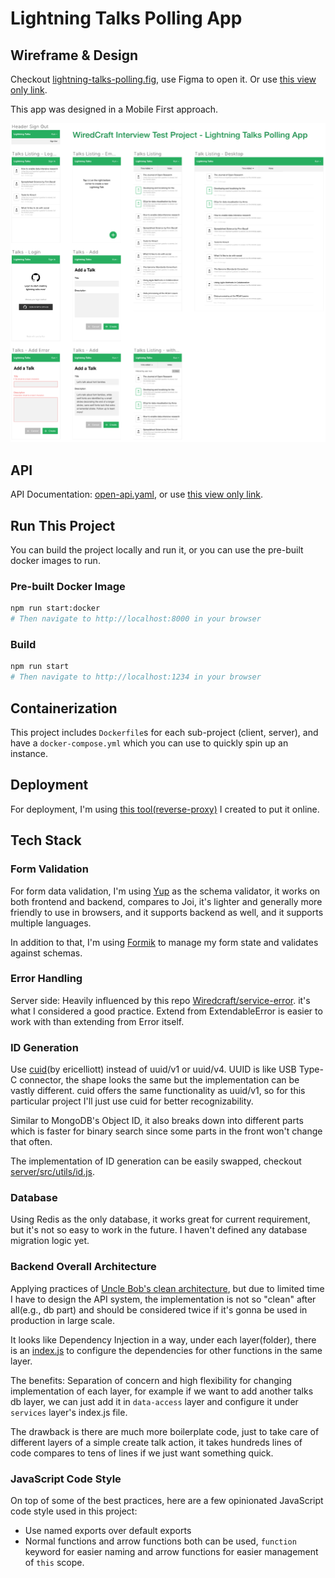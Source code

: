 # Lightning Talks Polling App

## Wireframe & Design

Checkout [lightning-talks-polling.fig](https://github.com/rankun203/test-fullstack/blob/master/docs/lightning-talks-polling.fig), use Figma to open it. Or use [this view only link](https://www.figma.com/file/yFqtpELaUl31Qe0GGXTsXR/Lightning-Talks-Polling).

This app was designed in a Mobile First approach.

<p align="center"><a href="https://www.figma.com/file/yFqtpELaUl31Qe0GGXTsXR/Lightning-Talks-Polling"><img width="738" src="docs/design.png"></a></p>

## API

API Documentation: [open-api.yaml](https://github.com/rankun203/test-fullstack/blob/master/docs/open-api.yaml), or use [this view only link](https://documenter.getpostman.com/view/4228/SW7c2n5Z).

## Run This Project

You can build the project locally and run it, or you can use the pre-built docker images to run.

### Pre-built Docker Image

```bash
npm run start:docker
# Then navigate to http://localhost:8000 in your browser
```

### Build

```bash
npm run start
# Then navigate to http://localhost:1234 in your browser
```

## Containerization

This project includes `Dockerfile`s for each sub-project (client, server), and have a `docker-compose.yml` which you can use to quickly spin up an instance.

## Deployment

For deployment, I'm using [this tool(reverse-proxy)](https://github.com/rankun203/reverse-proxy) I created to put it online.

## Tech Stack

### Form Validation

For form data validation, I'm using [Yup](https://github.com/jquense/yup) as the schema validator, it works on both frontend and backend, compares to Joi, it's lighter and generally more friendly to use in browsers, and it supports backend as well, and it supports multiple languages.

In addition to that, I'm using [Formik](https://jaredpalmer.com/formik) to manage my form state and validates against schemas.

### Error Handling

Server side: Heavily influenced by this repo [Wiredcraft/service-error](https://github.com/Wiredcraft/service-error). it's what I considered a good practice. Extend from ExtendableError is easier to work with than extending from Error itself.

### ID Generation

Use [cuid](https://github.com/ericelliott/cuid)(by ericelliott) instead of uuid/v1 or uuid/v4. UUID is like USB Type-C connector, the shape looks the same but the implementation can be vastly different. cuid offers the same functionality as uuid/v1, so for this particular project I'll just use cuid for better recognizability.

Similar to MongoDB's Object ID, it also breaks down into different parts which is faster for binary search since some parts in the front won't change that often.

The implementation of ID generation can be easily swapped, checkout [server/src/utils/id.js](https://github.com/rankun203/test-fullstack/blob/master/server/src/utils/id.js).

### Database

Using Redis as the only database, it works great for current requirement, but it's not so easy to work in the future. I haven't defined any database migration logic yet.

### Backend Overall Architecture

Applying practices of [Uncle Bob's clean architecture](https://blog.cleancoder.com/uncle-bob/2012/08/13/the-clean-architecture.html), but due to limited time I have to design the API system, the implementation is not so "clean" after all(e.g., db part) and should be considered twice if it's gonna be used in production in large scale.

It looks like Dependency Injection in a way, under each layer(folder), there is an [index.js](https://github.com/rankun203/test-fullstack/blob/master/server/src/modules/talks/models/index.js) to configure the dependencies for other functions in the same layer.

The benefits: Separation of concern and high flexibility for changing implementation of each layer, for example if we want to add another talks db layer, we can just add it in `data-access` layer and configure it under `services` layer's index.js file.

The drawback is there are much more boilerplate code, just to take care of different layers of a simple create talk action, it takes hundreds lines of code compares to tens of lines if we just want something quick.

### JavaScript Code Style

On top of some of the best practices, here are a few opinionated JavaScript code style used in this project:

- Use named exports over default exports
- Normal functions and arrow functions both can be used, `function` keyword for easier naming and arrow functions for easier management of `this` scope.
